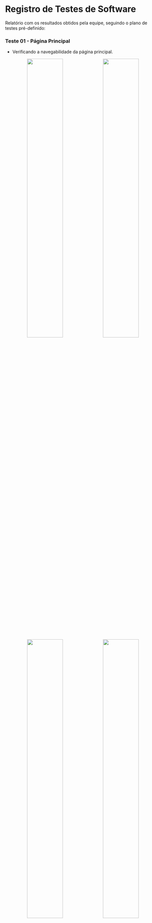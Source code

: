 # Registro de Testes de Software

<p>Relatório com os resultados obtidos pela equipe, seguindo o plano de testes pré-definido:</p>

### Teste 01 - Página Principal

* Verificando a navegabilidade da página principal.

<div align = center>
  <img src= "https://user-images.githubusercontent.com/108690900/203115968-261f6586-ad8d-4a58-a784-4561fa7d7f32.png" width=48%>
  <img src= "https://user-images.githubusercontent.com/108690900/203119888-0c764312-610a-4d59-9a6f-204a16be7677.png" width=48%>
  <img src= "https://user-images.githubusercontent.com/108690900/203119907-1e4b4754-f01d-4f93-9e5a-aed29a9ffbb9.png" width=48%>
  <img src= "https://user-images.githubusercontent.com/108690900/203119924-cbaa458a-d346-422c-9153-adbe10707fa9.png" width=48%>
</div>

### Teste 02 - Formulário com Informações

* Testar se o formulário recebe os dados corretamente para usá-los no verificador de senhas.

<div align = center>
  <img src= "#" width=48%>
  <img src= "#" width=48%>
</div>

### Teste 03 - Avaliação de Senhas

* Testar se o avaliador de senhas funciona corretamente.

#### Caso de senha fraca que não atende nenhum dos requisitos.

<img src= "https://user-images.githubusercontent.com/108690900/203124641-b40e76da-5de1-460c-8900-069678dd05d0.png" width=80%>

#### Caso de senha forte que atende todos os requisitos.

<img src= "https://user-images.githubusercontent.com/108690900/203125151-a7f3c8ce-5761-45a7-9b50-682a7caa5b07.png" width=80%>

#### Caso de senha muito comum com histórico de vazamento.

<img src= "https://user-images.githubusercontent.com/108690900/203125628-25e4309a-f347-42f8-b21f-7d4e9f01fc02.png" width=80%>

#### Caso de senha forte que atende todos os requisitos, alimentando o formulário com os dados básicos do usuário.

<img src= "https://user-images.githubusercontent.com/108690900/203125639-4952402a-e2db-484e-b6e7-9b6f5331a6c7.png" width=80%>

### Teste 04 - Gerador de Senhas

* Testar o gerador de senhas com todos os opcionais.

<div align = center>
  <img src= "#" width=48%>
  <img src= "#" width=48%>
  <img src= "#" width=48%>
  <img src= "#" width=48%>
</div>

### Teste 05 - Portal de Notícias

* Testar a navegabilidade do portal de notícias.

<div align = center>
  <img src= "https://user-images.githubusercontent.com/108690900/203127935-d849694d-4f74-44c0-8258-3f6c01c7e4bc.png" width=48%>
  <img src= "https://user-images.githubusercontent.com/108690900/203127949-288070b1-197d-440c-9b96-38559930871d.png" width=48%>
</div>







